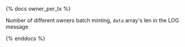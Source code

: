 {% docs owner_per_tx %}

Number of different owners batch minting, `data` array's len in the LOG message

{% enddocs %}
